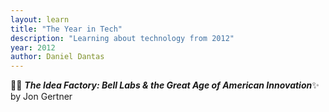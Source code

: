 ```yaml
---
layout: learn
title: "The Year in Tech"
description: "Learning about technology from 2012"
year: 2012
author: Daniel Dantas
---
```



📕✨ ***The Idea Factory: Bell Labs & the Great Age of American Innovation***✨ by Jon Gertner <!-- 1/6/2024 -->


